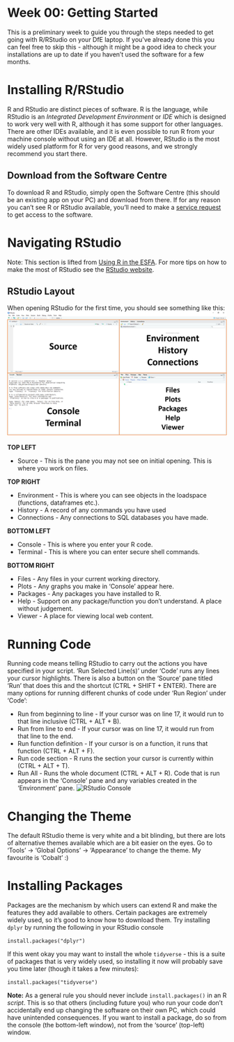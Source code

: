 <!-- Please edit README.Rmd - not README.md -->

# Week 00: Getting Started

This is a preliminary week to guide you through the steps needed to get
going with R/RStudio on your DfE laptop. If you’ve already done this you
can feel free to skip this - although it might be a good idea to check
your installations are up to date if you haven’t used the software for a
few months.

# Installing R/RStudio

R and RStudio are distinct pieces of software. R is the language, while
RStudio is an *Integrated Development Environment* or *IDE* which is
designed to work very well with R, although it has some support for
other languages. There are other IDEs available, and it is even possible
to run R from your machine console without using an IDE at all. However,
RStudio is the most widely used platform for R for very good reasons,
and we strongly recommend you start there.

## Download from the Software Centre

To download R and RStudio, simply open the Software Centre (this should
be an existing app on your PC) and download from there. If for any
reason you can’t see R or RStudio available, you’ll need to make a
[service
request](https://dfe.service-now.com/serviceportal?id=sc_category&catalog_id=-1)
to get access to the software.

# Navigating RStudio

Note: This section is lifted from [Using R in the
ESFA](https://rsconnect/rsc/esfa-r-training/). For more tips on how to
make the most of RStudio see the [RStudio
website](https://www.rstudio.com/products/rstudio/).

## RStudio Layout

When opening RStudio for the first time, you should see something like
this: ![RStudio Window](/week-00-setup/rstudio-layout.PNG)

**TOP LEFT**

-   Source - This is the pane you may not see on initial opening. This
    is where you work on files.

**TOP RIGHT**

-   Environment - This is where you can see objects in the loadspace
    (functions, dataframes etc.).
-   History - A record of any commands you have used
-   Connections - Any connections to SQL databases you have made.

**BOTTOM LEFT**

-   Console - This is where you enter your R code.
-   Terminal - This is where you can enter secure shell commands.

**BOTTOM RIGHT**

-   Files - Any files in your current working directory.
-   Plots - Any graphs you make in ‘Console’ appear here.
-   Packages - Any packages you have installed to R.
-   Help - Support on any package/function you don’t understand. A place
    without judgement.
-   Viewer - A place for viewing local web content.

# Running Code

Running code means telling RStudio to carry out the actions you have
specified in your script. ‘Run Selected Line(s)’ under ‘Code’ runs any
lines your cursor highlights. There is also a button on the ‘Source’
pane titled ‘Run’ that does this and the shortcut (CTRL + SHIFT +
ENTER). There are many options for running different chunks of code
under ‘Run Region’ under ‘Code’:

-   Run from beginning to line - If your cursor was on line 17, it would
    run to that line inclusive (CTRL + ALT + B).
-   Run from line to end - If your cursor was on line 17, it would run
    from that line to the end.
-   Run function definition - If your cursor is on a function, it runs
    that function (CTRL + ALT + F).
-   Run code section - R runs the section your cursor is currently
    within (CTRL + ALT + T).
-   Run All - Runs the whole document (CTRL + ALT + R). Code that is run
    appears in the ‘Console’ pane and any variables created in the
    ‘Environment’ pane. ![RStudio
    Console](/week-00-setup/rstudio-console-environment.PNG)

# Changing the Theme

The default RStudio theme is very white and a bit blinding, but there
are lots of alternative themes available which are a bit easier on the
eyes. Go to ‘Tools’ -&gt; ‘Global Options’ -&gt; ‘Appearance’ to change
the theme. My favourite is ‘Cobalt’ :)

# Installing Packages

Packages are the mechanism by which users can extend R and make the
features they add available to others. Certain packages are extremely
widely used, so it’s good to know how to download them. Try installing
`dplyr` by running the following in your RStudio console

    install.packages("dplyr")

If this went okay you may want to install the whole `tidyverse` - this
is a suite of packages that is very widely used, so installing it now
will probably save you time later (though it takes a few minutes):

    install.packages("tidyverse")

**Note:** As a general rule you should never include
`install.packages()` in an R *script*. This is so that others (including
future you) who run your code don’t accidentally end up changing the
software on their own PC, which could have unintended consequences. If
you want to install a package, do so from the console (the bottom-left
window), not from the ‘source’ (top-left) window.
